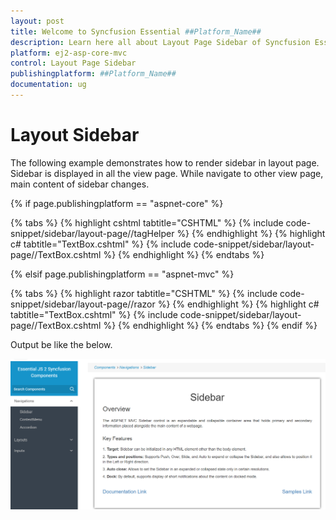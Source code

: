 ```yaml
---
layout: post
title: Welcome to Syncfusion Essential ##Platform_Name##
description: Learn here all about Layout Page Sidebar of Syncfusion Essential ##Platform_Name## widgets based on HTML5 and jQuery.
platform: ej2-asp-core-mvc
control: Layout Page Sidebar
publishingplatform: ##Platform_Name##
documentation: ug
---
```



# Layout Sidebar

The following example demonstrates how to render sidebar in layout page. Sidebar is displayed in all the view page. While navigate to other view page, main content of sidebar changes.

{% if page.publishingplatform == "aspnet-core" %}

{% tabs %}
{% highlight cshtml tabtitle="CSHTML" %}
{% include code-snippet/sidebar/layout-page//tagHelper %}
{% endhighlight %}
{% highlight c# tabtitle="TextBox.cshtml" %}
{% include code-snippet/sidebar/layout-page//TextBox.cshtml %}
{% endhighlight %}
{% endtabs %}

{% elsif page.publishingplatform == "aspnet-mvc" %}

{% tabs %}
{% highlight razor tabtitle="CSHTML" %}
{% include code-snippet/sidebar/layout-page//razor %}
{% endhighlight %}
{% highlight c# tabtitle="TextBox.cshtml" %}
{% include code-snippet/sidebar/layout-page//TextBox.cshtml %}
{% endhighlight %}
{% endtabs %}
{% endif %}



Output be like the below.

![Sidebar Sample](../images/layout_page.png)
